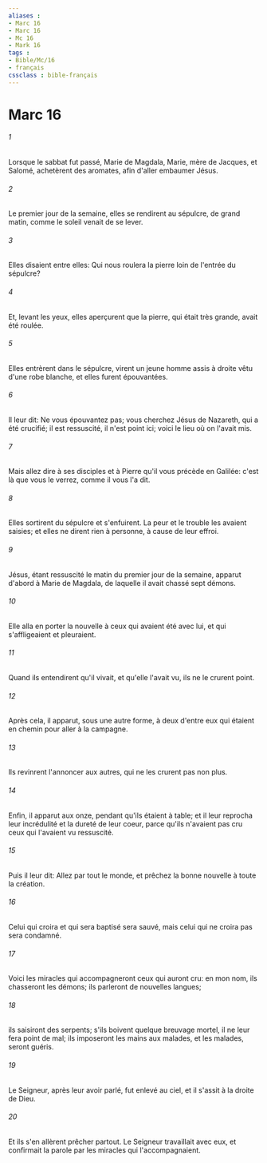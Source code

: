 ```yaml
---
aliases : 
- Marc 16
- Marc 16
- Mc 16
- Mark 16
tags : 
- Bible/Mc/16
- français
cssclass : bible-français
---
```


# Marc 16

###### 1
Lorsque le sabbat fut passé, Marie de Magdala, Marie, mère de Jacques, et Salomé, achetèrent des aromates, afin d'aller embaumer Jésus.
###### 2
Le premier jour de la semaine, elles se rendirent au sépulcre, de grand matin, comme le soleil venait de se lever.
###### 3
Elles disaient entre elles: Qui nous roulera la pierre loin de l'entrée du sépulcre?
###### 4
Et, levant les yeux, elles aperçurent que la pierre, qui était très grande, avait été roulée.
###### 5
Elles entrèrent dans le sépulcre, virent un jeune homme assis à droite vêtu d'une robe blanche, et elles furent épouvantées.
###### 6
Il leur dit: Ne vous épouvantez pas; vous cherchez Jésus de Nazareth, qui a été crucifié; il est ressuscité, il n'est point ici; voici le lieu où on l'avait mis.
###### 7
Mais allez dire à ses disciples et à Pierre qu'il vous précède en Galilée: c'est là que vous le verrez, comme il vous l'a dit.
###### 8
Elles sortirent du sépulcre et s'enfuirent. La peur et le trouble les avaient saisies; et elles ne dirent rien à personne, à cause de leur effroi.
###### 9
Jésus, étant ressuscité le matin du premier jour de la semaine, apparut d'abord à Marie de Magdala, de laquelle il avait chassé sept démons.
###### 10
Elle alla en porter la nouvelle à ceux qui avaient été avec lui, et qui s'affligeaient et pleuraient.
###### 11
Quand ils entendirent qu'il vivait, et qu'elle l'avait vu, ils ne le crurent point.
###### 12
Après cela, il apparut, sous une autre forme, à deux d'entre eux qui étaient en chemin pour aller à la campagne.
###### 13
Ils revinrent l'annoncer aux autres, qui ne les crurent pas non plus.
###### 14
Enfin, il apparut aux onze, pendant qu'ils étaient à table; et il leur reprocha leur incrédulité et la dureté de leur coeur, parce qu'ils n'avaient pas cru ceux qui l'avaient vu ressuscité.
###### 15
Puis il leur dit: Allez par tout le monde, et prêchez la bonne nouvelle à toute la création.
###### 16
Celui qui croira et qui sera baptisé sera sauvé, mais celui qui ne croira pas sera condamné.
###### 17
Voici les miracles qui accompagneront ceux qui auront cru: en mon nom, ils chasseront les démons; ils parleront de nouvelles langues;
###### 18
ils saisiront des serpents; s'ils boivent quelque breuvage mortel, il ne leur fera point de mal; ils imposeront les mains aux malades, et les malades, seront guéris.
###### 19
Le Seigneur, après leur avoir parlé, fut enlevé au ciel, et il s'assit à la droite de Dieu.
###### 20
Et ils s'en allèrent prêcher partout. Le Seigneur travaillait avec eux, et confirmait la parole par les miracles qui l'accompagnaient.
